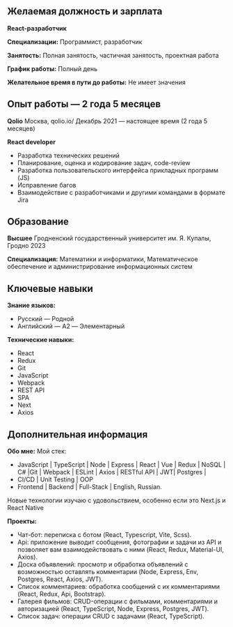 ## Желаемая должность и зарплата

**React-разработчик**

**Специализации:** Программист, разработчик

**Занятость:** Полная занятость, частичная занятость, проектная работа

**График работы:** Полный день

**Желательное время в пути до работы:** Не имеет значения

## Опыт работы — 2 года 5 месяцев

**Qolio**
Москва, qolio.io/
Декабрь 2021 — настоящее время (2 года 5 месяцев)

**React developer**

- Разработка технических решений
- Планирование, оценка и кодирование задач, code-review
- Разработка пользовательского интерфейса прикладных программ (JS)
- Исправление багов
- Взаимодействие с разработчиками и другими командами в формате Jira

## Образование

**Высшее**
Гродненский государственный университет им. Я. Купалы, Гродно
2023

**Специализация:** Математики и информатики, Математическое обеспечение и администрирование информационных систем

## Ключевые навыки

**Знание языков:**
- Русский — Родной
- Английский — A2 — Элементарный

**Технические навыки:**
- React
- Redux
- Git
- JavaScript
- Webpack
- REST API
- SPA
- Next
- Axios

## Дополнительная информация

**Обо мне:**
Мой стек:
- JavaScript | TypeScript | Node | Express | React | Vue | Redux | NoSQL | C# |Git | Webpack | ESLint | Axios | RESTful API | JWT| Postgres |
- CI/CD | Unit Testing | OOP
- Frontend | Backend | Full-Stack | English, Russian.

Новые технологии изучаю с удовольствием, особенно если это Next.js и React Native

**Проекты:**
- Чат-бот: переписка с ботом (React, Typescript, Vite, Scss).
- Api: приложение выводит сообщения, фотографии и задачи из API и позволяет вам взаимодействовать с ними (React, Redux, Material-UI, Axios).
- Доска объявлений: просмотр и обработка объявлений с возможностью оставлять комментарии (Node, Express, Env, Postgres, React, Axios, JWT).
- Список комментариев: обработка сообщений с их комментариями (React, Redux, Api, Bootstrap).
- Галерея фильмов: CRUD-операции с фильмами, комментариями и авторизацией (React, TypeScript, Node, Express, Postgres, JWT).
- Список задач: операции CRUD с задачами (React, TypeScript).
